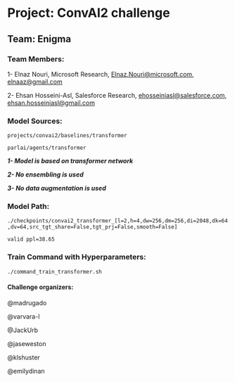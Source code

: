 
# Project: ConvAI2 challenge

## Team: Enigma


### Team Members:

1- Elnaz Nouri, Microsoft Research, Elnaz.Nouri@microsoft.com, elnaaz@gmail.com 

2- Ehsan Hosseini-Asl, Salesforce Research, ehosseiniasl@salesforce.com, ehsan.hosseiniasl@gmail.com


### Model Sources:
`projects/convai2/baselines/transformer`

`parlai/agents/transformer`

***1- Model is based on transformer network***

***2- No ensembling is used***

***3- No data augmentation is used***

### Model Path:
```./checkpoints/convai2_transformer_[l=2,h=4,dw=256,dm=256,di=2048,dk=64,dv=64,src_tgt_share=False,tgt_prj=False,smooth=False]```

`valid ppl=38.65`


### Train Command with Hyperparameters:
```./command_train_transformer.sh```


#### Challenge organizers:
@madrugado 

@varvara-l

@JackUrb

@jaseweston

@klshuster

@emilydinan
